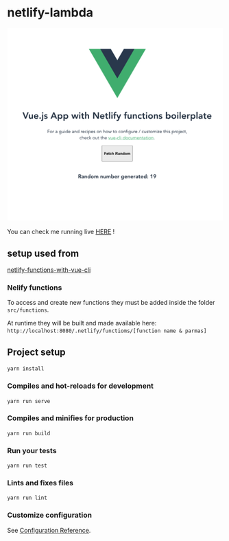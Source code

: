 # netlify-lambda

![NFunctions vue](nfunctions-vue.png)

You can check me running live [HERE](https://nfunctions-vue.netlify.app) !

## setup used from 

[netlify-functions-with-vue-cli](https://www.bensheedy.com/blog/netlify-functions-with-vue-cli/)

### Nelify functions 

To access and create new functions they must be added inside the folder `src/functions`. 

At runtime they will be built and made available here: `http://localhost:8080/.netlify/functioms/[function name & parmas]`



## Project setup
```
yarn install
```

### Compiles and hot-reloads for development
```
yarn run serve
```


### Compiles and minifies for production
```
yarn run build
```

### Run your tests
```
yarn run test
```

### Lints and fixes files
```
yarn run lint
```

### Customize configuration
See [Configuration Reference](https://cli.vuejs.org/config/).
